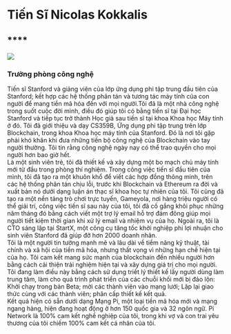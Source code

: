 # Tiến Sĩ Nicolas Kokkalis

## ****

****![](broken-reference)****

### **Trưởng phòng công nghệ**

Tiến sĩ Stanford và giảng viên của lớp ứng dụng phi tập trung đầu tiên của Stanford; kết hợp các hệ thống phân tán và tương tác máy tính của con người để mang tiền mã hóa đến với mọi người.Tôi đã là một nhà công nghệ trong suốt cuộc đời mình, điều đó giúp tôi có bằng tiến sĩ tại Đại học Stanford và tiếp tục trở thành Học giả sau tiến sĩ tại khoa Khoa học Máy tính ở đó. Tôi đã giới thiệu và dạy CS359B, Ứng dụng phi tập trung trên lớp Blockchain, trong khoa Khoa học máy tính của Stanford. Đó là nơi tôi gặp phải khó khăn khi đưa những tiến bộ công nghệ của Blockchain vào tay người thường. Tôi tin rằng công nghệ ngày nay có thể trao quyền cho mọi người hơn bao giờ hết.\
Là một sinh viên trẻ, tôi đã thiết kế và xây dựng một bo mạch chủ máy tính mới từ đầu trong phòng thí nghiệm. Trong công việc tiến sĩ đầu tiên của mình, tôi đã tạo ra một khuôn khổ để viết các hợp đồng thông minh, trên các hệ thống phân tán chịu lỗi, trước khi Blockchain và Ethereum ra đời và xuất bản nó dưới dạng luận án thạc sĩ khoa học tự nhiên của tôi. Tôi cũng đã tạo ra một nền tảng trò chơi trực tuyến, Gameyola, nơi hàng triệu người có thể giải trí, công việc tiến sĩ sau này của tôi, tôi đã cố gắng khôi phục những năm tháng đó bằng cách viết một trợ lý email hỗ trợ đám đông giúp mọi người tiết kiệm thời gian khi xử lý email và nhiệm vụ của họ. Ngoài ra, tôi là CTO sáng lập tại StartX, một công cụ tăng tốc khởi nghiệp phi lợi nhuận cho sinh viên Stanford đã giúp đỡ hơn 2000 doanh nhân.\
Tôi là một người tin tưởng mạnh mẽ và lâu dài về tiềm năng kỹ thuật, tài chính và xã hội của tiền mã hóa, nhưng thất vọng vì những hạn chế hiện tại của họ. Tôi cam kết mang sức mạnh của blockchain đến nhiều người hơn bằng cách cải thiện trải nghiệm hiện tại và xây dựng giá trị cho mọi người. Tôi đang làm điều này bằng cách sử dụng triết lý thiết kế lấy người dùng làm trung tâm, làm cho quá trình phát triển của các chuỗi khối mới bị đảo lộn: Khởi chạy trong bản Beta; mời các thành viên vào mạng lưới; Lặp lại giao thức cùng với các thành viên; phân cấp thiết kế kết quả.\
Kết quả hiện có sẵn dưới dạng Mạng Pi, một loại tiền mã hóa mới và mạng ngang hàng, hiện đang hoạt động ở hơn 150 quốc gia và 32 ngôn ngữ. Pi Network là 100% cam kết nghề nghiệp của tôi, trong khi vợ và con trai yêu thương của tôi chiếm 100% cam kết cá nhân của tôi.
